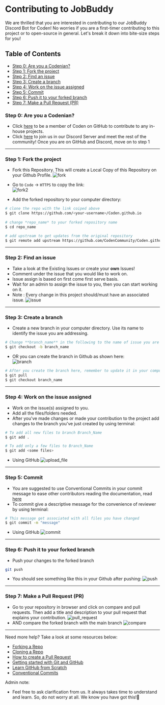 # Contributing to JobBuddy
We are thrilled that you are interested in contributing to our JobBuddy Discord Bot for Coden!
No worries if you are a first-timer contributing to this project or to open-source in general.
Let's break it down into bite-size steps for you!

## Table of Contents
* [Step 0: Are you a Codenian?](https://github.com/Michelle-Lohwt/Coden.github.io/blob/branch1/.github/CONTRIBUTING.md#step-0-are-you-a-codenian)
* [Step 1: Fork the project](https://github.com/Michelle-Lohwt/Coden.github.io/blob/branch1/.github/CONTRIBUTING.md#step-1-fork-the-project)
* [Step 2: Find an issue](https://github.com/Michelle-Lohwt/Coden.github.io/blob/branch1/.github/CONTRIBUTING.md#step-2-find-an-issue)
* [Step 3: Create a branch](https://github.com/Michelle-Lohwt/Coden.github.io/blob/branch1/.github/CONTRIBUTING.md#step-3-create-a-branch)
* [Step 4: Work on the issue assigned](https://github.com/Michelle-Lohwt/Coden.github.io/blob/branch1/.github/CONTRIBUTING.md#step-4-work-on-the-issue-assigned)
* [Step 5: Commit](https://github.com/Michelle-Lohwt/Coden.github.io/blob/branch1/.github/CONTRIBUTING.md#step-5-commit)
* [Step 6: Push it to your forked branch](https://github.com/Michelle-Lohwt/Coden.github.io/blob/branch1/.github/CONTRIBUTING.md#step-6-push-it-to-your-forked-branch)
* [Step 7: Make a Pull Request (PR)](https://github.com/Michelle-Lohwt/Coden.github.io/blob/branch1/.github/CONTRIBUTING.md#step-7-make-a-pull-request-pr)

### Step 0: Are you a Codenian?
* Click [here](https://github.com/CodenCommunity/Support/issues/new?assignees=LeeRenJie&labels=Join+Coden+GitHub&template=join-coden-github.md&title=Join+Coden+on+GitHub) to be a member of Coden on GitHub to contribute to any in-house projects.
* Click [here](https://discord.gg/rSKKKZEnVn) to join us in our Discord Server and meet the rest of the community!
Once you are on GitHub and Discord, move on to step 1

---

### Step 1: Fork the project
* Fork this Repository. This will create a Local Copy of this Repository on your Github Profile.
![fork](https://github.com/CodenCommunity/Coden.github.io/blob/main/assets/images/pic1_fork.png)

* Go to `Code` -> `HTTPS` to copy the link: <br>
![fork2](https://github.com/CodenCommunity/Coden.github.io/blob/main/assets/images/pic9_fork.png)

* Add the forked repository to your computer directory:

```bash
# clone the repo with the link coiped above
$ git clone https://github.com/<your-username>/Coden.github.io 
    
# change *repo_name* to your forked repository name
$ cd repo_name

# add upstream to get updates from the original repository    
$ git remote add upstream https://github.com/CodenCommunity/Coden.github.io
```

---

### Step 2: Find an issue
* Take a look at the Existing Issues or create your **own** Issues!  
* Comment under the issue that you would like to work on.
* Issue assign is based on first come first serve basis.
* Wait for an admin to assign the issue to you, then you can start working on it.  
* Note : Every change in this project should/must have an associated issue.
![issue](https://github.com/CodenCommunity/Coden.github.io/blob/main/assets/images/pic2_find_issue.png)
  
---
  
### Step 3: Create a branch
* Create a new branch in your computer directory. Use its name to identify the issue you are addressing.
  
```bash
# Change **branch_name** in the following to the name of issue you are addressing
$ git checkout -b branch_name
```

* OR you can create the branch in Github as shown here:  
![branch](https://github.com/CodenCommunity/Coden.github.io/blob/main/assets/images/pic3_branch.png)
    
```bash
# After you create the branch here, remember to update it in your computer directory
$ git pull
$ git checkout branch_name
```

---
  
### Step 4: Work on the issue assigned
* Work on the issue(s) assigned to you.   
* Add all the files/folders needed.  
* After you've made changes or made your contribution to the project add changes to the branch you've just created by using terminal:  
```bash
# To add all new files to branch Branch_Name  
$ git add .  

# To add only a few files to Branch_Name
$ git add <some files>
```
- Using GitHub
![upload_file](https://github.com/CodenCommunity/Coden.github.io/blob/main/assets/images/pic4_upload_file.png)

---

### Step 5: Commit
* You are suggested to use Conventional Commits in your commit message to ease other contributors reading the documentation, read [here](https://www.conventionalcommits.org/en/v1.0.0/)
* To commit give a descriptive message for the convenience of reviewer by using terminal:  
```bash
# This message get associated with all files you have changed  
$ git commit -m "message"  
```
- Using GitHub
![commit](https://github.com/CodenCommunity/Coden.github.io/blob/main/assets/images/pic5_commit.png)
---
  
### Step 6: Push it to your forked branch
* Push your changes to the forked branch
```bash
git push
```
* You should see something like this in your Github after pushing:
![push](https://github.com/CodenCommunit/Coden.github.io/blob/main/assets/images/pic6_push.png)
---
  
### Step 7: Make a Pull Request (PR)
* Go to your repository in browser and click on compare and pull requests. Then add a title and description to your pull request that explains your contribution.
![pull_request](https://github.com/CodenCommunity/Coden.github.io/blob/main/assets/images/pic7_create_pull.png)
* AND compare the forked branch with the main branch
![compare](https://github.com/CodenCommunity/Coden.github.io/blob/main/assets/images/pic8_compare_repo.png)

---
  
Need more help?
Take a look at some resources below:
* [Forking a Repo](https://help.github.com/en/github/getting-started-with-github/fork-a-repo)  
* [Cloning a Repo](https://help.github.com/en/desktop/contributing-to-projects/creating-an-issue-or-pull-request)  
* [How to create a Pull Request](https://opensource.com/article/19/7/create-pull-request-github)  
* [Getting started with Git and GitHub](https://towardsdatascience.com/getting-started-with-git-and-github-6fcd0f2d4ac6)  
* [Learn GitHub from Scratch](https://lab.github.com/githubtraining/introduction-to-github)
* [Conventional Commits](https://www.conventionalcommits.org/en/v1.0.0/)

Admin note:
* Feel free to ask clarification from us. It always takes time to understand and learn. So, do not worry at all. We know you have got this!💪
